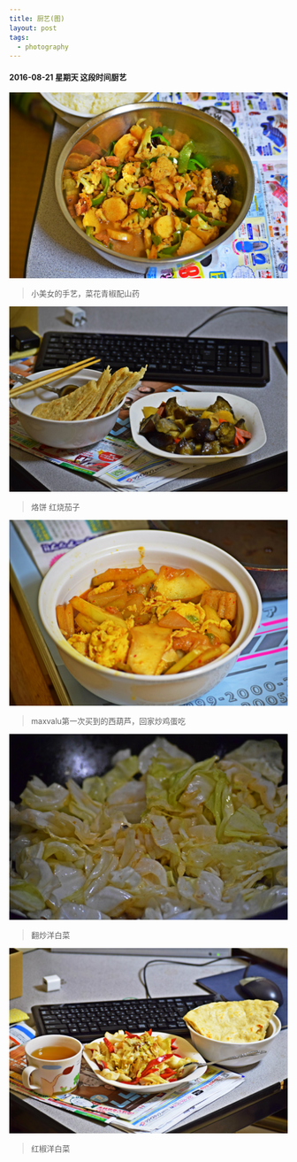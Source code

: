```yaml
---
title: 厨艺(图)
layout: post
tags:
  - photography
---
```


#### 2016-08-21 星期天 这段时间厨艺

![厨艺](/media/files/2016/08/DSC_0007_meitu_32.jpg)

> 小美女的手艺，菜花青椒配山药

![厨艺](/media/files/2016/08/DSC_0446_meitu_36.jpg)

> 烙饼 红烧茄子

![厨艺](/media/files/2016/08/DSC_0046_meitu_33.jpg)

> maxvalu第一次买到的西葫芦，回家炒鸡蛋吃

![厨艺](/media/files/2016/08/DSC_0438_meitu_34.jpg)

> 翻炒洋白菜

![厨艺](/media/files/2016/08/DSC_0441_meitu_35.jpg)

> 红椒洋白菜

